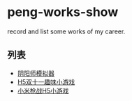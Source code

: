 # peng-works-show
record and list some works of my career.

## 列表
* [阴阳师模拟器](./packages/yys-gallery/README.md)
* [H5双十一趣味小游戏](./packages/game-1111/README.md)
* [小米枪战H5小游戏](./packages/game-xiaomiGun/README.md)